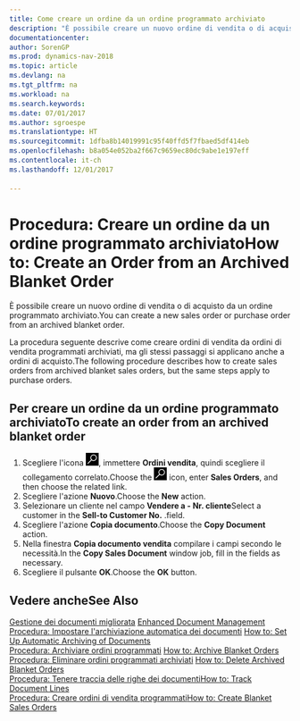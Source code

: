 ```yaml
---
title: Come creare un ordine da un ordine programmato archiviato
description: "È possibile creare un nuovo ordine di vendita o di acquisto da un ordine programmato archiviato."
documentationcenter: 
author: SorenGP
ms.prod: dynamics-nav-2018
ms.topic: article
ms.devlang: na
ms.tgt_pltfrm: na
ms.workload: na
ms.search.keywords: 
ms.date: 07/01/2017
ms.author: sgroespe
ms.translationtype: HT
ms.sourcegitcommit: 1dfba8b14019991c95f40ffd5f7fbaed5df414eb
ms.openlocfilehash: b8a054e052ba2f667c9659ec80dc9abe1e197eff
ms.contentlocale: it-ch
ms.lasthandoff: 12/01/2017

---
```

# <a name="how-to-create-an-order-from-an-archived-blanket-order"></a><span data-ttu-id="199ea-103">Procedura: Creare un ordine da un ordine programmato archiviato</span><span class="sxs-lookup"><span data-stu-id="199ea-103">How to: Create an Order from an Archived Blanket Order</span></span>
<span data-ttu-id="199ea-104">È possibile creare un nuovo ordine di vendita o di acquisto da un ordine programmato archiviato.</span><span class="sxs-lookup"><span data-stu-id="199ea-104">You can create a new sales order or purchase order from an archived blanket order.</span></span>  

<span data-ttu-id="199ea-105">La procedura seguente descrive come creare ordini di vendita da ordini di vendita programmati archiviati, ma gli stessi passaggi si applicano anche a ordini di acquisto.</span><span class="sxs-lookup"><span data-stu-id="199ea-105">The following procedure describes how to create sales orders from archived blanket sales orders, but the same steps apply to purchase orders.</span></span>  

## <a name="to-create-an-order-from-an-archived-blanket-order"></a><span data-ttu-id="199ea-106">Per creare un ordine da un ordine programmato archiviato</span><span class="sxs-lookup"><span data-stu-id="199ea-106">To create an order from an archived blanket order</span></span>  

1.  <span data-ttu-id="199ea-107">Scegliere l'icona ![Cerca pagina o report](../../media/ui-search/search_small.png "icona Cerca pagina o report"), immettere **Ordini vendita**, quindi scegliere il collegamento correlato.</span><span class="sxs-lookup"><span data-stu-id="199ea-107">Choose the ![Search for Page or Report](../../media/ui-search/search_small.png "Search for Page or Report icon") icon, enter **Sales Orders**, and then choose the related link.</span></span>  
2.  <span data-ttu-id="199ea-108">Scegliere l'azione **Nuovo**.</span><span class="sxs-lookup"><span data-stu-id="199ea-108">Choose the **New** action.</span></span>   
3.  <span data-ttu-id="199ea-109">Selezionare un cliente nel campo **Vendere a - Nr. cliente**</span><span class="sxs-lookup"><span data-stu-id="199ea-109">Select a customer in the **Sell-to Customer No.**</span></span> <span data-ttu-id="199ea-110">.</span><span class="sxs-lookup"><span data-stu-id="199ea-110">field.</span></span>  
4.  <span data-ttu-id="199ea-111">Scegliere l'azione **Copia documento**.</span><span class="sxs-lookup"><span data-stu-id="199ea-111">Choose the **Copy Document** action.</span></span>  
5.  <span data-ttu-id="199ea-112">Nella finestra **Copia documento vendita** compilare i campi secondo le necessità.</span><span class="sxs-lookup"><span data-stu-id="199ea-112">In the **Copy Sales Document** window job, fill in the fields as necessary.</span></span>
6.  <span data-ttu-id="199ea-113">Scegliere il pulsante **OK**.</span><span class="sxs-lookup"><span data-stu-id="199ea-113">Choose the **OK** button.</span></span>  

## <a name="see-also"></a><span data-ttu-id="199ea-114">Vedere anche</span><span class="sxs-lookup"><span data-stu-id="199ea-114">See Also</span></span>  
 <span data-ttu-id="199ea-115">[Gestione dei documenti migliorata](enhanced-document-management.md) </span><span class="sxs-lookup"><span data-stu-id="199ea-115">[Enhanced Document Management](enhanced-document-management.md) </span></span>  
 <span data-ttu-id="199ea-116">[Procedura: Impostare l'archiviazione automatica dei documenti](how-to-set-up-automatic-archiving-of-documents.md) </span><span class="sxs-lookup"><span data-stu-id="199ea-116">[How to: Set Up Automatic Archiving of Documents](how-to-set-up-automatic-archiving-of-documents.md) </span></span>  
 <span data-ttu-id="199ea-117">[Procedura: Archiviare ordini programmati](how-to-archive-blanket-orders.md) </span><span class="sxs-lookup"><span data-stu-id="199ea-117">[How to: Archive Blanket Orders](how-to-archive-blanket-orders.md) </span></span>  
 <span data-ttu-id="199ea-118">[Procedura: Eliminare ordini programmati archiviati](how-to-delete-archived-blanket-orders.md) </span><span class="sxs-lookup"><span data-stu-id="199ea-118">[How to: Delete Archived Blanket Orders](how-to-delete-archived-blanket-orders.md) </span></span>  
 [<span data-ttu-id="199ea-119">Procedura: Tenere traccia delle righe dei documenti</span><span class="sxs-lookup"><span data-stu-id="199ea-119">How to: Track Document Lines</span></span>](how-to-track-document-lines.md)  
 [<span data-ttu-id="199ea-120">Procedura: Creare ordini di vendita programmati</span><span class="sxs-lookup"><span data-stu-id="199ea-120">How to: Create Blanket Sales Orders</span></span>](../../sales-how-to-create-blanket-sales-orders.md) 

